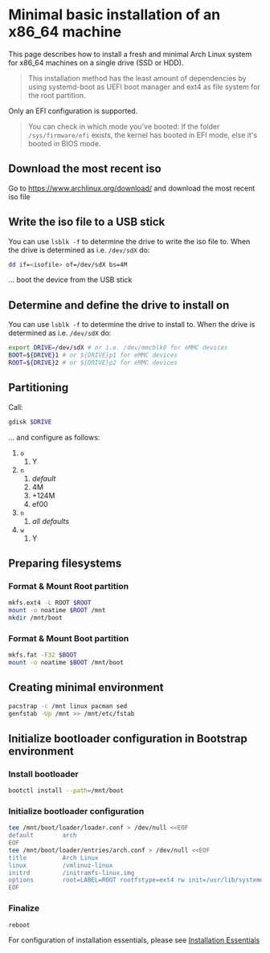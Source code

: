 # Minimal basic installation of an x86_64 machine

This page describes how to install a fresh and minimal Arch Linux system for x86_64 machines on a single drive (SSD or HDD).
> This installation method has the least amount of dependencies by using systemd-boot as UEFI boot manager and ext4 as file system for the root partition.

Only an EFI configuration is supported.
> You can check in which mode you've booted: If the folder `/sys/firmware/efi` exists, the kernel has booted in EFI mode, else it's booted in BIOS mode.

## Download the most recent iso

Go to <https://www.archlinux.org/download/> and download the most recent iso file

## Write the iso file to a USB stick

You can use `lsblk -f` to determine the drive to write the iso file to.
When the drive is determined as i.e. `/dev/sdX` do:

```bash
dd if=<isofile> of=/dev/sdX bs=4M
```

... boot the device from the USB stick

## Determine and define the drive to install on

You can use `lsblk -f` to determine the drive to install to.
When the drive is determined as i.e. `/dev/sdX` do:

```bash
export DRIVE=/dev/sdX # or i.e. /dev/mmcblk0 for eMMC devices
BOOT=${DRIVE}1 # or ${DRIVE}p1 for eMMC devices
ROOT=${DRIVE}2 # or ${DRIVE}p2 for eMMC devices
```

## Partitioning

Call:

```bash
gdisk $DRIVE
```

... and configure as follows:

1. `o`
    1. Y
1. `n`
    1. _default_
    1. 4M
    1. +124M
    1. ef00
1. `n`
    1. _all defaults_
1. `w`
    1. Y

## Preparing filesystems

### Format & Mount Root partition

```bash
mkfs.ext4 -L ROOT $ROOT
mount -o noatime $ROOT /mnt
mkdir /mnt/boot
```

### Format & Mount Boot partition

```bash
mkfs.fat -F32 $BOOT
mount -o noatime $BOOT /mnt/boot
```

## Creating minimal environment

```bash
pacstrap -c /mnt linux pacman sed
genfstab -Up /mnt >> /mnt/etc/fstab
```

## Initialize bootloader configuration in Bootstrap environment

### Install bootloader

```bash
bootctl install --path=/mnt/boot
```

### Initialize bootloader configuration

```bash
tee /mnt/boot/loader/loader.conf > /dev/null <<EOF
default        arch
EOF
tee /mnt/boot/loader/entries/arch.conf > /dev/null <<EOF
title          Arch Linux
linux          /vmlinuz-linux
initrd         /initramfs-linux.img
options        root=LABEL=ROOT rootfstype=ext4 rw init=/usr/lib/systemd/systemd
EOF
```

### Finalize

```bash
reboot
```

For configuration of installation essentials, please see [Installation Essentials](essentials-installation.md)
